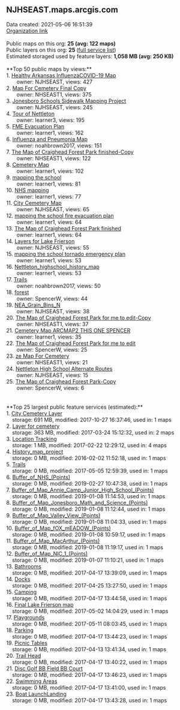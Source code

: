 <h2>NJHSEAST.maps.arcgis.com</h2> Data created: 2021-05-06 16:51:39 <br /><a target='new' href='https://NJHSEAST.maps.arcgis.com'>Organization link</a><br /><br />Public maps on this org: <b>25 (avg: 122 maps)</b><br />Public layers on this org: <b>25 </b>(<a target='new' href='https://services.arcgis.com/SRl4jecJTKHT7AYN/ArcGIS/rest/services'>full service list</a>)<br />Estimated storaged used by feature layers: <b>1,058 MB (avg: 250 KB)</b><br /><br />**Top 50 public maps by views:**<br />  1. <a target='new' href='https://www.arcgis.com/home/item.html?id=ff4227b9dcb54018b5ed98ce9cc9e8d3'>Healthy Arkansas InfluenzaCOVID-19 Map</a> <br />  &nbsp;&nbsp;&nbsp;&nbsp; &nbsp;&nbsp;owner: NJHSEAST, views: 427<br />  2. <a target='new' href='https://www.arcgis.com/home/item.html?id=988e502688ea4019b28611e137d9b13d'>Map For Cemetery Final Copy</a> <br />  &nbsp;&nbsp;&nbsp;&nbsp; &nbsp;&nbsp;owner: NHSEAST1, views: 375<br />  3. <a target='new' href='https://www.arcgis.com/home/item.html?id=7fa7504b89ec45dbab34faf980a1596e'>Jonesboro Schools Sidewalk Mapping Project</a> <br />  &nbsp;&nbsp;&nbsp;&nbsp; &nbsp;&nbsp;owner: NJHSEAST, views: 245<br />  4. <a target='new' href='https://www.arcgis.com/home/item.html?id=e0770589d1fa438d9b213048413ff9c9'>Tour of Nettleton</a> <br />  &nbsp;&nbsp;&nbsp;&nbsp; &nbsp;&nbsp;owner: learner3, views: 195<br />  5. <a target='new' href='https://www.arcgis.com/home/item.html?id=6f845018098d4d25bff09fbfc7af60f8'>FME Evacuation Plan</a> <br />  &nbsp;&nbsp;&nbsp;&nbsp; &nbsp;&nbsp;owner: learner1, views: 162<br />  6. <a target='new' href='https://www.arcgis.com/home/item.html?id=2b76b1426df24f78bcdbca904b15ec1d'>Influenza and Pneumonia Map</a> <br />  &nbsp;&nbsp;&nbsp;&nbsp; &nbsp;&nbsp;owner: noahbrown2017, views: 151<br />  7. <a target='new' href='https://www.arcgis.com/home/item.html?id=6a9c4692819c46f2ba733d4c0e8abe3b'>The Map of Craighead Forest Park finished-Copy</a> <br />  &nbsp;&nbsp;&nbsp;&nbsp; &nbsp;&nbsp;owner: NHSEAST1, views: 122<br />  8. <a target='new' href='https://www.arcgis.com/home/item.html?id=c1c7c73dbf9f431489a6c289423d0278'>Cemetery Map</a> <br />  &nbsp;&nbsp;&nbsp;&nbsp; &nbsp;&nbsp;owner: learner1, views: 102<br />  9. <a target='new' href='https://www.arcgis.com/home/item.html?id=4e063e3e48d141eca00fe50fca83965d'>mapping the school</a> <br />  &nbsp;&nbsp;&nbsp;&nbsp; &nbsp;&nbsp;owner: learner1, views: 81<br />  10. <a target='new' href='https://www.arcgis.com/home/item.html?id=d7b143613039470bba0b387ec4a311d4'>NHS mapping</a> <br />  &nbsp;&nbsp;&nbsp;&nbsp; &nbsp;&nbsp;owner: learner1, views: 77<br />  11. <a target='new' href='https://www.arcgis.com/home/item.html?id=f09f672d6dcf4c228311b76b4d95b2bb'>City Cemetery Map</a> <br />  &nbsp;&nbsp;&nbsp;&nbsp; &nbsp;&nbsp;owner: NJHSEAST, views: 65<br />  12. <a target='new' href='https://www.arcgis.com/home/item.html?id=de3d672d85b045aea1c0c496bb8c27c2'>mapping the school fire evacuation plan</a> <br />  &nbsp;&nbsp;&nbsp;&nbsp; &nbsp;&nbsp;owner: learner1, views: 64<br />  13. <a target='new' href='https://www.arcgis.com/home/item.html?id=41ca03edf6fe41c482c226cf7abe6a23'>The Map of Craighead Forest Park finished</a> <br />  &nbsp;&nbsp;&nbsp;&nbsp; &nbsp;&nbsp;owner: learner1, views: 64<br />  14. <a target='new' href='https://www.arcgis.com/home/item.html?id=86988e0285e8407c81061765ba6f4bff'>Layers for Lake Frierson</a> <br />  &nbsp;&nbsp;&nbsp;&nbsp; &nbsp;&nbsp;owner: NJHSEAST, views: 55<br />  15. <a target='new' href='https://www.arcgis.com/home/item.html?id=f0882b637118457ba0c710e0d52df704'>mapping the school tornado emergency plan</a> <br />  &nbsp;&nbsp;&nbsp;&nbsp; &nbsp;&nbsp;owner: learner1, views: 53<br />  16. <a target='new' href='https://www.arcgis.com/home/item.html?id=7817e54f99a44a9abb3aa3e668b5b9a2'>Nettleton_highschool_history_map</a> <br />  &nbsp;&nbsp;&nbsp;&nbsp; &nbsp;&nbsp;owner: learner1, views: 53<br />  17. <a target='new' href='https://www.arcgis.com/home/item.html?id=219fbd732ad54b7790433e1b8bf8ea8a'>Trails</a> <br />  &nbsp;&nbsp;&nbsp;&nbsp; &nbsp;&nbsp;owner: noahbrown2017, views: 50<br />  18. <a target='new' href='https://www.arcgis.com/home/item.html?id=124cd6b93c3a4248be09b1e22d0ecca9'>forest</a> <br />  &nbsp;&nbsp;&nbsp;&nbsp; &nbsp;&nbsp;owner: SpencerW, views: 44<br />  19. <a target='new' href='https://www.arcgis.com/home/item.html?id=87c5181fcaad4627a44cb4f954a88f11'>NEA_Grain_Bins_N</a> <br />  &nbsp;&nbsp;&nbsp;&nbsp; &nbsp;&nbsp;owner: NJHSEAST, views: 38<br />  20. <a target='new' href='https://www.arcgis.com/home/item.html?id=972c8c9d10a644da8d7d40063d51f658'>The Map of Craighead Forest Park for me to edit-Copy</a> <br />  &nbsp;&nbsp;&nbsp;&nbsp; &nbsp;&nbsp;owner: NHSEAST1, views: 37<br />  21. <a target='new' href='https://www.arcgis.com/home/item.html?id=6fc42502b64445e990bd4baeb1ce5249'>Cemetery Map ARCMAP2 THIS ONE SPENCER</a> <br />  &nbsp;&nbsp;&nbsp;&nbsp; &nbsp;&nbsp;owner: learner1, views: 35<br />  22. <a target='new' href='https://www.arcgis.com/home/item.html?id=72af42a66f834b3fb4ced451bd63c180'>The Map of Craighead Forest Park for me to edit</a> <br />  &nbsp;&nbsp;&nbsp;&nbsp; &nbsp;&nbsp;owner: SpencerW, views: 25<br />  23. <a target='new' href='https://www.arcgis.com/home/item.html?id=6abffc6637f841ef917add2496634ab9'>ze Map For Cemetery</a> <br />  &nbsp;&nbsp;&nbsp;&nbsp; &nbsp;&nbsp;owner: NHSEAST1, views: 21<br />  24. <a target='new' href='https://www.arcgis.com/home/item.html?id=0d3cb7056e9d4629a710e835dc3787fe'>Nettleton High School Alternate Routes</a> <br />  &nbsp;&nbsp;&nbsp;&nbsp; &nbsp;&nbsp;owner: NJHSEAST, views: 15<br />  25. <a target='new' href='https://www.arcgis.com/home/item.html?id=add99fdd6c314bfe953fd87adc760558'>The Map of Craighead Forest Park-Copy</a> <br />  &nbsp;&nbsp;&nbsp;&nbsp; &nbsp;&nbsp;owner: SpencerW, views: 6<br /><br /><br />**Top 25 largest public feature services (estimated):**<br /> 1. <a target='new' href='https://www.arcgis.com/home/item.html?id=0f0aeae2788e4a30953619e9c01436ca'>City Cemetery Layer</a><br /> &nbsp;&nbsp;&nbsp;&nbsp;storage: 691 MB, modified: 2017-10-27 16:37:46,  used in: 1 maps<br /> 2. <a target='new' href='https://www.arcgis.com/home/item.html?id=44662c183c1b49469844510644a46675'>Layer for cemetery</a><br /> &nbsp;&nbsp;&nbsp;&nbsp;storage: 363 MB, modified: 2017-03-24 15:12:32,  used in: 2 maps<br /> 3. <a target='new' href='https://www.arcgis.com/home/item.html?id=08a3540a7b2740508c70a17645f7cb1e'>Location Tracking</a><br /> &nbsp;&nbsp;&nbsp;&nbsp;storage: 1 MB, modified: 2017-02-22 12:29:12,  used in: 4 maps<br /> 4. <a target='new' href='https://www.arcgis.com/home/item.html?id=6e21012c1f16440b882c1b5cd7dc5632'>History_map_project</a><br /> &nbsp;&nbsp;&nbsp;&nbsp;storage: 0 MB, modified: 2016-02-02 11:52:18,  used in: 1 maps<br /> 5. <a target='new' href='https://www.arcgis.com/home/item.html?id=7d9741f7e8c340b39c883c03a585106a'>Trails</a><br /> &nbsp;&nbsp;&nbsp;&nbsp;storage: 0 MB, modified: 2017-05-05 12:59:39,  used in: 1 maps<br /> 6. <a target='new' href='https://www.arcgis.com/home/item.html?id=bd35d206b4e24a489208572aa7dfea0a'>Buffer_of_NHS_(Points)</a><br /> &nbsp;&nbsp;&nbsp;&nbsp;storage: 0 MB, modified: 2019-02-27 10:47:38,  used in: 1 maps<br /> 7. <a target='new' href='https://www.arcgis.com/home/item.html?id=3456f68150b64e09b0bcb913964d317b'>Buffer_of_Map_Annie_Camp_Junior_High_School_(Points)</a><br /> &nbsp;&nbsp;&nbsp;&nbsp;storage: 0 MB, modified: 2019-01-08 11:14:53,  used in: 1 maps<br /> 8. <a target='new' href='https://www.arcgis.com/home/item.html?id=1c3e0f925e5642cea5fd45b3bb5ea632'>Buffer_of_Map_Jonesboro_Math_and_Science_(Points)</a><br /> &nbsp;&nbsp;&nbsp;&nbsp;storage: 0 MB, modified: 2019-01-08 11:12:44,  used in: 1 maps<br /> 9. <a target='new' href='https://www.arcgis.com/home/item.html?id=2ca26467cc234c3b94d7fbc37c027403'>Buffer_of_Map_Valley_View_(Points)</a><br /> &nbsp;&nbsp;&nbsp;&nbsp;storage: 0 MB, modified: 2019-01-08 11:04:33,  used in: 1 maps<br /> 10. <a target='new' href='https://www.arcgis.com/home/item.html?id=0cdbb6c471644bfb95c4dda5d738604d'>Buffer_of_Map_fOX_mEADOW_(Points)</a><br /> &nbsp;&nbsp;&nbsp;&nbsp;storage: 0 MB, modified: 2019-01-08 10:59:17,  used in: 1 maps<br /> 11. <a target='new' href='https://www.arcgis.com/home/item.html?id=7571efaf60f44efaa711e69a28954974'>Buffer_of_Map_MacArthur_(Points)</a><br /> &nbsp;&nbsp;&nbsp;&nbsp;storage: 0 MB, modified: 2019-01-08 11:19:17,  used in: 1 maps<br /> 12. <a target='new' href='https://www.arcgis.com/home/item.html?id=b469a8f36e8e46eb89432711edcd39ef'>Buffer_of_Map_NIC_1_(Points)</a><br /> &nbsp;&nbsp;&nbsp;&nbsp;storage: 0 MB, modified: 2019-01-07 11:10:21,  used in: 1 maps<br /> 13. <a target='new' href='https://www.arcgis.com/home/item.html?id=2fbdda7e98f04124b88424a93d0b7684'>Bathrooms</a><br /> &nbsp;&nbsp;&nbsp;&nbsp;storage: 0 MB, modified: 2017-04-17 13:39:09,  used in: 1 maps<br /> 14. <a target='new' href='https://www.arcgis.com/home/item.html?id=5b6f323b35d7425aa4a294c66e7edeb5'>Docks</a><br /> &nbsp;&nbsp;&nbsp;&nbsp;storage: 0 MB, modified: 2017-04-25 13:27:50,  used in: 1 maps<br /> 15. <a target='new' href='https://www.arcgis.com/home/item.html?id=185e7e2ae3ad4ffb9645b79ed31dcf71'>Camping</a><br /> &nbsp;&nbsp;&nbsp;&nbsp;storage: 0 MB, modified: 2017-04-17 13:44:58,  used in: 1 maps<br /> 16. <a target='new' href='https://www.arcgis.com/home/item.html?id=4b8e511f25ba4b6e892b7540db7adad1'>Final Lake Frierson map</a><br /> &nbsp;&nbsp;&nbsp;&nbsp;storage: 0 MB, modified: 2017-05-02 14:04:29,  used in: 1 maps<br /> 17. <a target='new' href='https://www.arcgis.com/home/item.html?id=14fe2eaeacf84b1890e503ac3dd051ca'>Playgrounds</a><br /> &nbsp;&nbsp;&nbsp;&nbsp;storage: 0 MB, modified: 2017-05-11 08:03:45,  used in: 1 maps<br /> 18. <a target='new' href='https://www.arcgis.com/home/item.html?id=5cb3286acaec4b9faf8d5f6fe7315dc3'>Parking</a><br /> &nbsp;&nbsp;&nbsp;&nbsp;storage: 0 MB, modified: 2017-04-17 13:44:23,  used in: 1 maps<br /> 19. <a target='new' href='https://www.arcgis.com/home/item.html?id=e7cd8e3cde6b4215915d5214930a771c'>Picnic Tables</a><br /> &nbsp;&nbsp;&nbsp;&nbsp;storage: 0 MB, modified: 2017-04-13 13:41:34,  used in: 1 maps<br /> 20. <a target='new' href='https://www.arcgis.com/home/item.html?id=1f1bc22c19e44024ac19ef25b5b19845'>Trail Head</a><br /> &nbsp;&nbsp;&nbsp;&nbsp;storage: 0 MB, modified: 2017-04-17 13:40:22,  used in: 1 maps<br /> 21. <a target='new' href='https://www.arcgis.com/home/item.html?id=6762ce6f2e0b49458374b2613e6cf53c'>Disc Golf BB Field BB Court</a><br /> &nbsp;&nbsp;&nbsp;&nbsp;storage: 0 MB, modified: 2017-04-17 13:46:23,  used in: 1 maps<br /> 22. <a target='new' href='https://www.arcgis.com/home/item.html?id=95becc6401ff4107bc6e97f9304dd232'>Swimming Areas</a><br /> &nbsp;&nbsp;&nbsp;&nbsp;storage: 0 MB, modified: 2017-04-17 13:41:00,  used in: 1 maps<br /> 23. <a target='new' href='https://www.arcgis.com/home/item.html?id=0a442aa716cf44e590b00258d27760d8'>Boat LaunchLanding</a><br /> &nbsp;&nbsp;&nbsp;&nbsp;storage: 0 MB, modified: 2017-04-17 13:43:28,  used in: 1 maps<br />